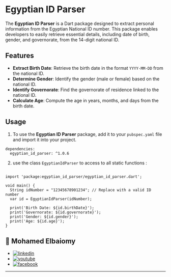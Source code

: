 # Egyptian ID Parser

The **Egyptian ID Parser** is a Dart package designed to extract personal information from the Egyptian National ID number. This package enables developers to easily retrieve essential details, including date of birth, gender, and governorate, from the 14-digit national ID.

## Features

- **Extract Birth Date**: Retrieve the birth date in the format `YYYY-MM-DD` from the national ID.
- **Determine Gender**: Identify the gender (male or female) based on the national ID.
- **Identify Governorate**: Find the governorate of residence linked to the national ID.
- **Calculate Age**: Compute the age in years, months, and days from the birth date.

## Usage

1) To use the **Egyptian ID Parser** package, add it to your `pubspec.yaml` file and import it into your project.

```
dependencies:
  egyptian_id_parser: ^1.0.6
```
2) use the class `EgyptianIdParser` to access to all static functions :

``` 

import 'package:egyptian_id_parser/egyptian_id_parser.dart';

void main() {
  String idNumber = "12345678901234"; // Replace with a valid ID number
  var id = EgyptianIdParser(idNumber);

  print('Birth Date: ${id.birthDate}');
  print('Governorate: ${id.governorate}');
  print('Gender: ${id.gender}');
  print('Age: ${id.age}');
}
```

## 🔗 Mohamed Elbaiomy


* [![linkedin](https://img.shields.io/static/v1?message=LinkedIn&logo=linkedin&label=&color=0077B5&logoColor=white&labelColor=&style=for-the-badge%22%20height=%2235%22%20alt=%22linkedin%20logo%22)](https://www.linkedin.com/in/mohamed-elbaiomy262003/)
* [![youtube](https://img.shields.io/static/v1?message=Youtube&logo=youtube&label=&color=FF0000&logoColor=white&labelColor=&style=for-the-badge%22height=%2235%22alt=%22youtube%20logo%22)](https://www.youtube.com/@mohamedelbaiomy262)
* [![facebook](https://img.shields.io/static/v1?message=Facebook&logo=facebook&label=&color=1877F2&logoColor=white&labelColor=&style=for-the-badge%22%20height=%2235%22%20alt=%22facebook%20logo%22)](https://www.facebook.com/Original262003)

***